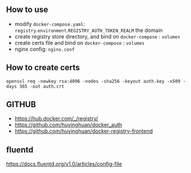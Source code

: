 ## How to use
- modify `docker-compose.yaml`:  `registry`.`environment`.`REGISTRY_AUTH_TOKEN_REALM` the domain
- create registry store directory, and bind on `docker-compose` : `volumes`
- create certs file and bind on `docker-compose` : `volumes`
- nginx config: `nginx.conf`


## How to create certs

`openssl req -newkey rsa:4096 -nodes -sha256 -keyout auth.key -x509 -days 365 -out auth.crt`

## GITHUB
- https://hub.docker.com/_/registry/
- https://github.com/huyinghuan/docker_auth
- https://github.com/huyinghuan/docker-registry-frontend

## fluentd

https://docs.fluentd.org/v1.0/articles/config-file